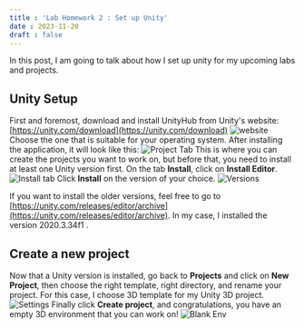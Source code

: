 ```yaml
---
title : 'Lab Homework 2 : Set up Unity'
date : 2023-11-20
draft : false
---
```


In this post, I am going to talk about how I set up unity for my upcoming labs and projects.

## Unity Setup
First and foremost, download and install UnityHub from Unity's website: [https://unity.com/download](https://unity.com/download)
![website](/images/labhomework2/unitysite.png)
Choose the one that is suitable for your operating system. After installing the application, it will look like this:
![Project Tab](/images/labhomework2/hub_projects.png)
This is where you can create the projects you want to work on, but before that, you need to install at least one Unity version first.
On the tab **Install**, click on **Install Editor**.
![Install tab](/images/labhomework2/hub_install.png)
Click **Install** on the version of your choice.
![Versions](/images/labhomework2/hub_versions.png)

If you want to install the older versions, feel free to go to 
[https://unity.com/releases/editor/archive](https://unity.com/releases/editor/archive). In my case, I installed the version 2020.3.34f1 . 

## Create a new project
Now that a Unity version is installed, go back to **Projects** and click on **New Project**, then choose the right template, right directory, and rename your project. For this case, I choose 3D template for my Unity 3D project. 
![Settings](/images/labhomework2/hub_newproject.png)
Finally click **Create project**, and congratulations, you have an empty 3D environment that you can work on! 
![Blank Env](/images/labhomework2/emptyEnv.png)